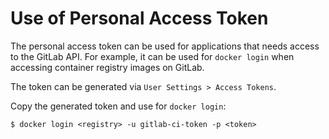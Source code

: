 # Use of Personal Access Token

The personal access token can be used for applications that needs access to the GitLab API. For example, it can be used for `docker login` when accessing container registry images on GitLab.

The token can be generated via `User Settings > Access Tokens`.

Copy the generated token and use for `docker login`:

```console
$ docker login <registry> -u gitlab-ci-token -p <token>
```
